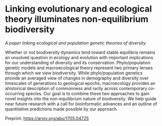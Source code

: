 # Linking evolutionary and ecological theory illuminates non-equilibrium biodiversity 

*A paper linking ecological and population genetic theories of diversity*

Whether or not biodiversity dynamics tend toward stable equilibria remains an unsolved question in ecology and evolution with important implications for our understanding of diversity and its conservation. Phylo/population genetic models and macroecological theory represent two primary lenses through which we view biodiversity. While phylo/population genetics provide an averaged view of changes in demography and diversity over timescales of generations to geological epochs, macroecology provides an ahistorical description of commonness and rarity across contemporary co-occurring species. Our goal is to combine these two approaches to gain novel insights into the non-equilibrium nature of biodiversity. We help guide near future research with a call for bioinformatic advances and an outline of quantitative predictions made possible by our approach.

Preprint: https://arxiv.org/abs/1705.04725
